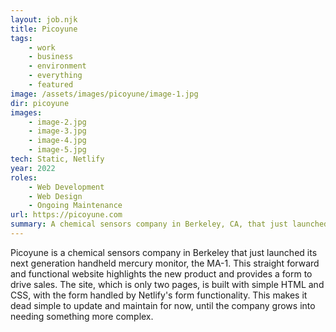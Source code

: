 ```yaml
---
layout: job.njk
title: Picoyune
tags: 
    - work
    - business
    - environment
    - everything
    - featured
image: /assets/images/picoyune/image-1.jpg
dir: picoyune
images:
    - image-2.jpg
    - image-3.jpg
    - image-4.jpg
    - image-5.jpg
tech: Static, Netlify
year: 2022
roles:
    - Web Development
    - Web Design
    - Ongoing Maintenance
url: https://picoyune.com
summary: A chemical sensors company in Berkeley, CA, that just launched its next generation handheld mercury monitor
---
```


Picoyune is a chemical sensors company in Berkeley that just launched its next generation handheld mercury monitor, the MA-1. This straight forward and functional website highlights the new product and provides a form to drive sales. The site, which is only two pages, is built with simple HTML and CSS, with the form handled by Netlify's form functionality. This makes it dead simple to update and maintain for now, until the company grows into needing something more complex. 